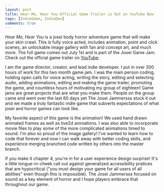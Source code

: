 ```yaml
---
layout: post
title: Hear Me, Hear You Official Game Trailer is Out on YouTube Now
tags: [IndieGame, IndieDev]
comments: true
---
```

_Hear Me, Hear You_ is a josei body horror adventure game that will make your skin crawl. This is fully voice acted, includes animation, point and click scenes, an unlockable image gallery with fan and concept art, and much more. The full game comes out July 1st and is part of the Josei Game Jam. Check out the official game trailer on [YouTube](https://youtu.be/5-RIchn6tIo).

I am the game director, creator, and lead indie developer. I put in over 300 hours of work for this two month game jam. I was the main person coding, holding open calls for voice acting, writing the story, editing and selecting audio, adding animations, editing and making the game trailer, promoting the game, and countless hours of motivating my group of eighteen! Game jams are great projects that are what you make them. People on the group came and went over the last 60 days yet The Josei Jammersss stuck it out and we made a truly fantastic indie game that subverts expectations of what josei and horror games can look like. 

My favorite aspect of this game is the animation! We used hand drawn animated frames as well as live2d animations. I was also able to incorporate movie files to play some of the more complicated animations timed to sound. I'm also so proud of the image gallery! I've wanted to learn how to code that forever and now I can walk away with better coding skills, and experience merging branched code written by others into the master branch.

If you make it chapter 4, you're in for a user experience design surprise! It's a little tongue-in-cheek call out against generalized accessibility pratices that are hypocritical ("you must design your game for all users of all abilities" even though this is impossible). The Josei Jammersss focused on sound as a key element of horror and I hope players embrace that throughout our game. 
